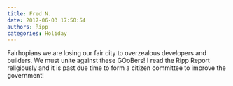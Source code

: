 ```yaml
---
title: Fred N.
date: 2017-06-03 17:50:54
authors: Ripp
categories: Holiday
---
```


 Fairhopians we are losing our fair city to overzealous developers and builders. We must unite against these GOoBers! I read the Ripp Report religiously and it is past due time to form a citizen committee to improve the government!